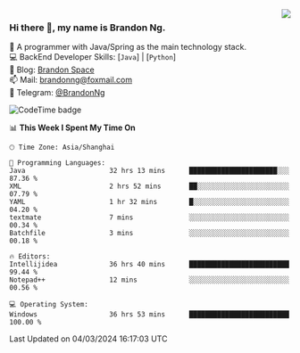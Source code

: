 <img  align="right" src="https://github-readme-stats-brandon0824.vercel.app/api/top-langs/?username=brandon0824&layout=compact">

### Hi there 👋, my name is Brandon Ng.

🌱 A programmer with Java/Spring as the main technology stack.  
💻 BackEnd Developer Skills: [`Java`] | [`Python`]  
📝 Blog: [Brandon Space](https://brandonng.tech)  
📫 Mail: brandonng@foxmail.com  
📰 Telegram: [@BrandonNg](https://t.me/BrandonNg24)  

![CodeTime badge](https://img.shields.io/endpoint?style=flat-square&url=https%3A%2F%2Fapi.codetime.dev%2Fshield%3Fid%3D128%26project%3D%26in%3D604800000)

<!--START_SECTION:waka-->
📊 **This Week I Spent My Time On** 

```text
🕑︎ Time Zone: Asia/Shanghai

💬 Programming Languages: 
Java                     32 hrs 13 mins      ██████████████████████░░░   87.36 % 
XML                      2 hrs 52 mins       ██░░░░░░░░░░░░░░░░░░░░░░░   07.79 % 
YAML                     1 hr 32 mins        █░░░░░░░░░░░░░░░░░░░░░░░░   04.20 % 
textmate                 7 mins              ░░░░░░░░░░░░░░░░░░░░░░░░░   00.34 % 
Batchfile                3 mins              ░░░░░░░░░░░░░░░░░░░░░░░░░   00.18 % 

🔥 Editors: 
Intellijidea             36 hrs 40 mins      █████████████████████████   99.44 % 
Notepad++                12 mins             ░░░░░░░░░░░░░░░░░░░░░░░░░   00.56 % 

💻 Operating System: 
Windows                  36 hrs 53 mins      █████████████████████████   100.00 % 
```


 Last Updated on 04/03/2024 16:17:03 UTC
<!--END_SECTION:waka-->
